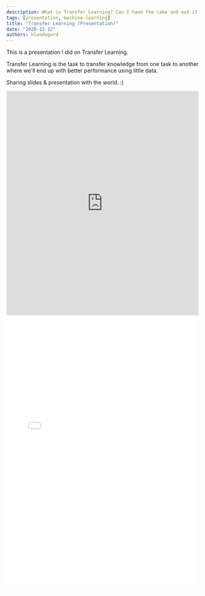 ```yaml
---
description: What is Transfer Learning? Can I have the cake and eat it too?
tags: [presentation, machine-learning]
title: "Transfer Learning (Presentation)"
date: "2020-12-12"
authors: hlondogard
---
```


This is a presentation I did on Transfer Learning.
<!--truncate-->

Transfer Learning is the task to transfer knowledge from one task to another where we'll end up with better performance using little data.

Sharing slides & presentation with the world. :)

<iframe width="100%" height="586" src="https://www.youtube.com/embed/vcQ5yr9ir8c" title="YouTube video player" frameborder="0" allow="accelerometer; autoplay; clipboard-write; encrypted-media; gyroscope; picture-in-picture" allowfullscreen></iframe>

<embed src="/Transfer%20Learning.pdf" width="100%" height="720px" type="application/pdf"/>